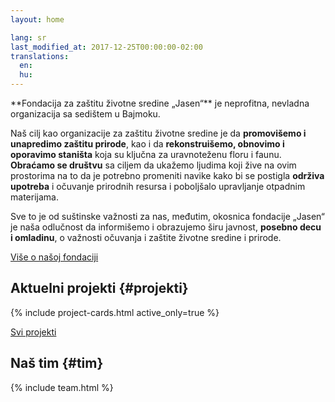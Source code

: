 ```yaml
---
layout: home

lang: sr
last_modified_at: 2017-12-25T00:00:00-02:00
translations:
  en:
  hu:
---
```


<div id="uvod" class="color--light-green content-block intro more-link" markdown="1">
**Fondacija za zaštitu životne sredine „Jasen“** je neprofitna, nevladna
organizacija sa sedištem u Bajmoku.

Naš cilj kao organizacije za zaštitu životne sredine je da **promovišemo i
unapredimo zaštitu prirode**, kao i da **rekonstruišemo, obnovimo i oporavimo
staništa** koja su ključna za uravnoteženu floru i faunu. **Obraćamo se
društvu** sa ciljem da ukažemo ljudima koji žive na ovim prostorima na to da je
potrebno promeniti navike kako bi se postigla **održiva upotreba** i očuvanje
prirodnih resursa i poboljšalo upravljanje otpadnim materijama.

Sve to je od suštinske važnosti za nas, međutim, okosnica fondacije „Jasen“ je
naša odlučnost da informišemo i obrazujemo širu javnost, **posebno decu i
omladinu**, o važnosti očuvanja i zaštite životne sredine i prirode.
</div>

[Više o našoj fondaciji](/o-nama)

## Aktuelni projekti {#projekti}

<div class="more-link">
  {% include project-cards.html active_only=true %}
</div>

[Svi projekti](/projekti)

## Naš tim {#tim}

{% include team.html %}

<!--
## Kako nam pomoći
-->
